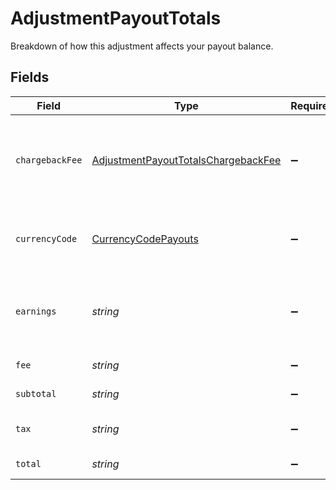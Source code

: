 # AdjustmentPayoutTotals

Breakdown of how this adjustment affects your payout balance.


## Fields

| Field                                                                                                                             | Type                                                                                                                              | Required                                                                                                                          | Description                                                                                                                       | Example                                                                                                                           |
| --------------------------------------------------------------------------------------------------------------------------------- | --------------------------------------------------------------------------------------------------------------------------------- | --------------------------------------------------------------------------------------------------------------------------------- | --------------------------------------------------------------------------------------------------------------------------------- | --------------------------------------------------------------------------------------------------------------------------------- |
| `chargebackFee`                                                                                                                   | [AdjustmentPayoutTotalsChargebackFee](../../models/shared/adjustmentpayouttotalschargebackfee.md)                                 | :heavy_minus_sign:                                                                                                                | Chargeback fees incurred for this adjustment. Only returned when the adjustment `action` is `chargeback` or `chargeback_warning`. |                                                                                                                                   |
| `currencyCode`                                                                                                                    | [CurrencyCodePayouts](../../models/shared/currencycodepayouts.md)                                                                 | :heavy_minus_sign:                                                                                                                | Supported three-letter ISO 4217 currency code for payouts from Paddle.                                                            |                                                                                                                                   |
| `earnings`                                                                                                                        | *string*                                                                                                                          | :heavy_minus_sign:                                                                                                                | Adjusted payout earnings. This is the adjustment total plus adjusted Paddle fees, minus chargeback fees.                          | 15120                                                                                                                             |
| `fee`                                                                                                                             | *string*                                                                                                                          | :heavy_minus_sign:                                                                                                                | Adjusted Paddle fee.                                                                                                              | 300                                                                                                                               |
| `subtotal`                                                                                                                        | *string*                                                                                                                          | :heavy_minus_sign:                                                                                                                | Adjustment total before tax and fees.                                                                                             | 15000                                                                                                                             |
| `tax`                                                                                                                             | *string*                                                                                                                          | :heavy_minus_sign:                                                                                                                | Total tax on the adjustment subtotal.                                                                                             | 1500                                                                                                                              |
| `total`                                                                                                                           | *string*                                                                                                                          | :heavy_minus_sign:                                                                                                                | Adjustment total after tax.                                                                                                       | 16500                                                                                                                             |